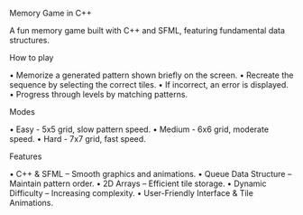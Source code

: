 Memory Game in C++

A fun memory game built with C++ and SFML, featuring fundamental data structures.

How to play

• Memorize a generated pattern shown briefly on the screen.
• Recreate the sequence by selecting the correct tiles.
• If incorrect, an error is displayed.
• Progress through levels by matching patterns.

Modes

• Easy - 5x5 grid, slow pattern speed.
• Medium - 6x6 grid, moderate speed.
• Hard - 7x7 grid, fast speed.

Features

• C++ & SFML – Smooth graphics and animations.
• Queue Data Structure – Maintain pattern order.
• 2D Arrays – Efficient tile storage.
• Dynamic Difficulty – Increasing complexity.
• User-Friendly Interface & Tile Animations.
